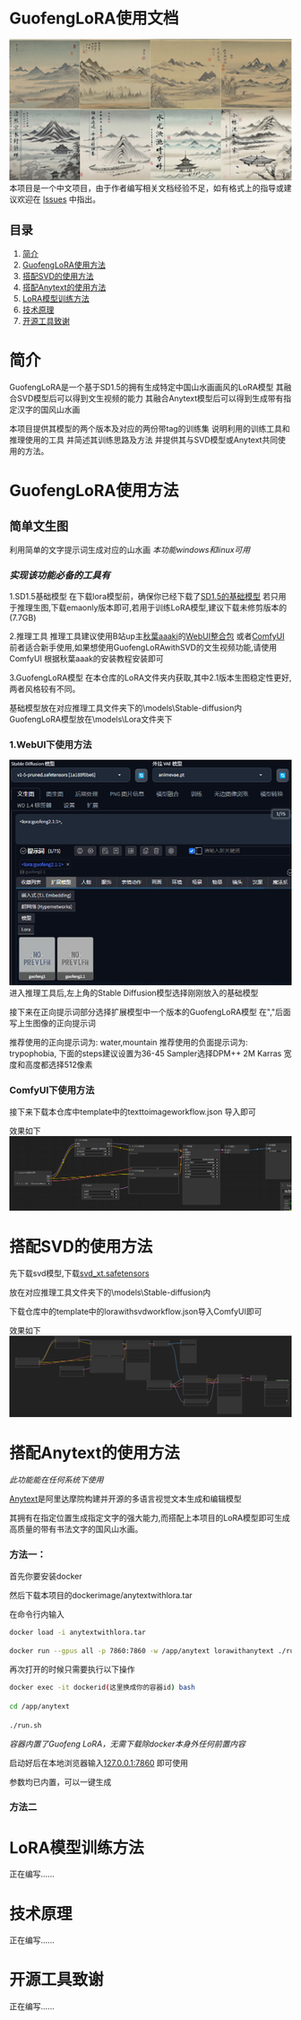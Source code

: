 # GuofengLoRA使用文档
![Display set](image/shows.png)
本项目是一个中文项目，由于作者编写相关文档经验不足，如有格式上的指导或建议欢迎在 [Issues](https://github.com/KBRASK/GuofengLoRA/issues) 中指出。

## 目录
1. [简介](#简介)
3. [GuofengLoRA使用方法](#GuofengLoRA使用方法)
4. [搭配SVD的使用方法](#搭配SVD的使用方法)
5. [搭配Anytext的使用方法](#搭配Anytext的使用方法)
6. [LoRA模型训练方法](#LoRA模型训练方法)
7. [技术原理](#技术原理)
8. [开源工具致谢](#开源工具致谢)

# 简介
GuofengLoRA是一个基于SD1.5的拥有生成特定中国山水画画风的LoRA模型
其融合SVD模型后可以得到文生视频的能力
其融合Anytext模型后可以得到生成带有指定汉字的国风山水画

本项目提供其模型的两个版本及对应的两份带tag的训练集
说明利用的训练工具和推理使用的工具 并简述其训练思路及方法
并提供其与SVD模型或Anytext共同使用的方法。
# GuofengLoRA使用方法
## 简单文生图
利用简单的文字提示词生成对应的山水画
_本功能windows和linux可用_

### _实现该功能必备的工具有_
1.SD1.5基础模型
在下载lora模型前，确保你已经下载了[SD1.5的基础模型](https://huggingface.co/runwayml/stable-diffusion-v1-5/tree/main) 若只用于推理生图,下载emaonly版本即可,若用于训练LoRA模型,建议下载未修剪版本的(7.7GB)

2.推理工具
推理工具建议使用B站up主[秋葉aaaki](https://space.bilibili.com/12566101)的[WebUI整合包](https://www.bilibili.com/video/BV1iM4y1y7oA/) 或者[ComfyUI](https://www.bilibili.com/video/BV1Ew411776J/)
前者适合新手使用,如果想使用GuofengLoRAwithSVD的文生视频功能,请使用ComfyUI
根据秋葉aaak的安装教程安装即可

3.GuofengLoRA模型
在本仓库的LoRA文件夹内获取,其中2.1版本生图稳定性更好,两者风格较有不同。

基础模型放在对应推理工具文件夹下的\\models\\Stable-diffusion内
GuofengLoRA模型放在\\models\\Lora文件夹下

### 1.WebUI下使用方法
![Example Image](image/example1.png)
进入推理工具后,左上角的Stable Diffusion模型选择刚刚放入的基础模型

接下来在正向提示词部分选择扩展模型中一个版本的GuofengLoRA模型
在","后面写上生图像的正向提示词

推荐使用的正向提示词为: water,mountain
推荐使用的负面提示词为: trypophobia,
下面的steps建议设置为36-45
Sampler选择DPM++ 2M Karras
宽度和高度都选择512像素

### ComfyUI下使用方法

接下来下载本仓库中template中的texttoimageworkflow.json 导入即可

效果如下
![example2](image/example2.png)
# 搭配SVD的使用方法

先下载svd模型,下载[svd_xt.safetensors](https://huggingface.co/stabilityai/stable-video-diffusion-img2vid-xt/tree/main)

放在对应推理工具文件夹下的\\models\\Stable-diffusion内

下载仓库中的template中的lorawithsvdworkflow.json导入ComfyUI即可

效果如下
![example3](image/example3.png)
# 搭配Anytext的使用方法

_此功能能在任何系统下使用_

[Anytext](https://github.com/tyxsspa/AnyText)是阿里达摩院构建并开源的多语言视觉文本生成和编辑模型

其拥有在指定位置生成指定文字的强大能力,而搭配上本项目的LoRA模型即可生成高质量的带有书法文字的国风山水画。

### 方法一：
首先你要安装docker

然后下载本项目的dockerimage/anytextwithlora.tar

在命令行内输入
```bash
docker load -i anytextwithlora.tar

docker run --gpus all -p 7860:7860 -w /app/anytext lorawithanytext ./run.sh

```
再次打开的时候只需要执行以下操作

```bash
docker exec -it dockerid(这里换成你的容器id) bash

cd /app/anytext

./run.sh
```

_容器内置了Guofeng LoRA，无需下载除docker本身外任何前置内容_

启动好后在本地浏览器输入[127.0.0.1:7860](127.0.0.1:7860) 即可使用

参数均已内置，可以一键生成

###  方法二


# LoRA模型训练方法
正在编写......

# 技术原理
正在编写......
# 开源工具致谢
正在编写......
